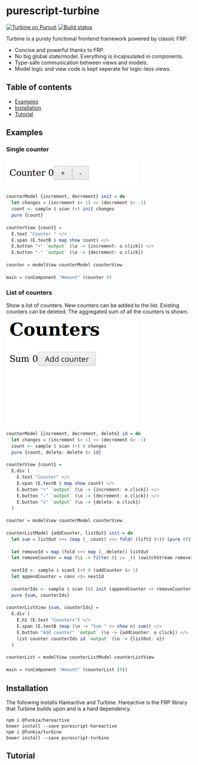# purescript-turbine

[![Turbine on Pursuit](https://pursuit.purescript.org/packages/purescript-turbine/badge)](https://pursuit.purescript.org/packages/purescript-turbine)
[![Build status](https://travis-ci.org/funkia/purescript-turbine.svg?branch=master)](https://travis-ci.org/funkia/purescript-turbine)

Turbine is a purely functional frontend framework powered by classic FRP.

* Concise and powerful thanks to FRP.
* No big global state/model. Everything is incapsulated in components.
* Type-safe communication between views and models.
* Model logic and view code is kept seperate for logic-less views.

## Table of contents

* [Examples](#examples)
* [Installation](#installation)
* [Tutorial](#tutorial)

## Examples

### Single counter

![single counter GIF](examples/counters/single-counter.gif)

```purescript
counterModel {increment, decrement} init = do
  let changes = (increment $> 1) <> (decrement $> -1)
  count <- sample $ scan (+) init changes
  pure {count}

counterView {count} =
  E.text "Counter " </>
  E.span (E.textB $ map show count) </>
  E.button "+" `output` (\o -> {increment: o.click}) </>
  E.button "-" `output` (\o -> {decrement: o.click})

counter = modelView counterModel counterView

main = runComponent "#mount" (counter 0)
```

### List of counters

Show a list of counters. New counters can be added to the list. Existing
counters can be deleted. The aggregated sum of all the counters is shown.

![list of counters GIF](examples/counters/list-counter.gif)

```purescript
counterModel {increment, decrement, delete} id = do
  let changes = (increment $> 1) <> (decrement $> -1)
  count <- sample $ scan (+) 0 changes
  pure {count, delete: delete $> id}

counterView {count} =
  E.div (
    E.text "Counter" </>
    E.span (E.textB $ map show count) </>
    E.button "+" `output` (\o -> {increment: o.click}) </>
    E.button "-" `output` (\o -> {decrement: o.click}) </>
    E.button "x" `output` (\o -> {delete: o.click})
  )

counter = modelView counterModel counterView

counterListModel {addCounter, listOut} init = do
  let sum = listOut >>= (map (_.count) >>> foldr (lift2 (+)) (pure 0))

  let removeId = map (fold <<< map (_.delete)) listOut
  let removeCounter = map (\i -> filter (i /= _)) (switchStream removeId)

  nextId <- sample $ scanS (+) 0 (addCounter $> 1)
  let appendCounter = cons <$> nextId

  counterIds <- sample $ scan ($) init (appendCounter <> removeCounter)
  pure {sum, counterIds}

counterListView {sum, counterIds} =
  E.div (
    E.h1 (E.text "Counters") </>
    E.span (E.textB (map (\n -> "Sum " <> show n) sum)) </>
    E.button "Add counter" `output` (\o -> {addCounter: o.click}) </>
    list counter counterIds id `output` (\o -> {listOut: o})
  )

counterList = modelView counterListModel counterListView

main = runComponent "#mount" (counterList [0])
```

## Installation

The following installs Hareactive and Turbine. Hareactive is the FRP library
that Turbine builds upon and is a hard dependency.

```
npm i @funkia/hareactive
bower install --save purescript-hareactive
npm i @funkia/turbine
bower install --save purescript-turbine
```

## Tutorial

